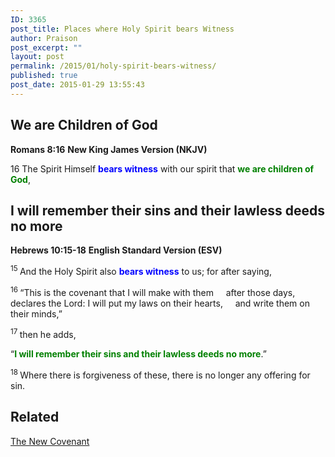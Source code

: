 ```yaml
---
ID: 3365
post_title: Places where Holy Spirit bears Witness
author: Praison
post_excerpt: ""
layout: post
permalink: /2015/01/holy-spirit-bears-witness/
published: true
post_date: 2015-01-29 13:55:43
---
```

<h2>We are Children of God</h2>
<strong>Romans 8:16</strong>
<strong> New King James Version (NKJV)</strong>

16 The Spirit Himself <span style="color: #0000ff;"><strong>bears witness</strong></span> with our spirit that <span style="color: #008000;"><strong>we are children of God</strong></span>,
<h2>I will remember their sins and their lawless deeds no more</h2>
<strong>Hebrews 10:15-18</strong>
<strong> English Standard Version (ESV)</strong>

<span id="en-ESV-30132" class="text Heb-10-15"><sup class="versenum">15 </sup>And the Holy Spirit also <span style="color: #0000ff;"><strong>bears witness</strong></span> to us; for after saying,</span>
<div class="poetry top-1">
<p class="line"><span id="en-ESV-30133" class="text Heb-10-16"><sup class="versenum">16 </sup>“This is the covenant that I will make with them</span>
<span class="indent-1"><span class="indent-1-breaks">    </span><span class="text Heb-10-16">after those days, declares the Lord:</span></span>
<span class="text Heb-10-16">I will put my laws on their hearts,</span>
<span class="indent-1"><span class="indent-1-breaks">    </span><span class="text Heb-10-16">and write them on their minds,”</span></span></p>

</div>
<p class="first-line-none top-1"><span id="en-ESV-30134" class="text Heb-10-17"><sup class="versenum">17 </sup>then he adds,</span></p>

<div class="poetry top-1">
<p class="line"><span class="text Heb-10-17">“<span style="color: #008000;"><strong>I will remember their sins and their lawless deeds no more</strong></span>.”</span></p>

</div>
<p class="first-line-none top-1"><span id="en-ESV-30135" class="text Heb-10-18"><sup class="versenum">18 </sup>Where there is forgiveness of these, there is no longer any offering for sin.</span></p>

<h2 class="first-line-none top-1">Related</h2>
<p class="first-line-none top-1"><a title="The New Covenant" href="http://biblerevelation.org/2014/06/09/the-new-covenant/">The New Covenant</a></p>